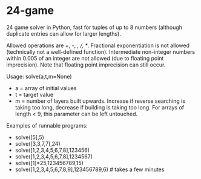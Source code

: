 # 24-game
24 game solver in Python, fast for tuples of up to 8 numbers (although duplicate entries can allow for larger lengths).

Allowed operations are +, -, *, /, \**. Fractional exponentiation is not allowed (technically not a well-defined function). Intermediate non-integer numbers within 0.005 of an integer are not allowed (due to floating point imprecision). Note that floating point imprecision can still occur.

Usage: solve(a,t,m=None)
- a = array of initial values
- t = target value
- m = number of layers built upwards. Increase if reverse searching is taking too long, decrease if building is taking too long. For arrays of length < 9, this parameter can be left untouched.

Examples of runnable programs:
- solve([5],5)
- solve([3,3,7,7],24)
- solve([1,2,3,4,5,6,7,8],123456)
- solve([1,2,3,4,5,6,7,8],1234567)
- solve([1]*25,123456789,15)
- solve([1,2,3,4,5,6,7,8,9],123456789,6) # takes a few minutes
